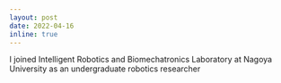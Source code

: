 ```yaml
---
layout: post
date: 2022-04-16
inline: true
---
```


I joined Intelligent Robotics and Biomechatronics Laboratory at Nagoya University as an undergraduate robotics researcher

